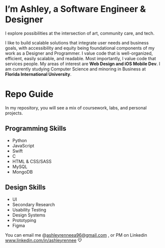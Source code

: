 # I’m Ashley, a Software Engineer & Designer
I explore possibilities at the intersection of art, community care, and tech. 

I like to build scalable solutions that integrate user needs and business goals, with accessibility and equity being foundational components of my work as a Designer and Programmer. I value code that is well-organized, efficient, easily scalable, and readable. Most importantly, I value code that services people.
My areas of interest are **Web Design and iOS Mobile Dev**.
I am currently studying Computer Science and minoring in Business at **Florida International University**. 

# Repo Guide 
In my repository, you will see a mix of coursework, labs, and personal projects.


## Programming Skills
- Python
- JavaScript
- Swift
- C
- HTML & CSS/SASS
- MySQL
- MongoDB

## Design Skills
- UI
- Secondary Research
- Usability Testing
- Design Systems
- Prototyping 
- Figma





You can email me @ashleyrenneea96@gmail.com , or PM on Linkedin www.linkedin.com/in/ashleyrennee ♡

